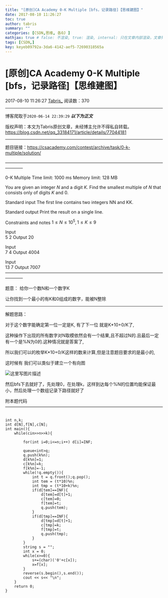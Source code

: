 ```yaml
---
title: "[原创]CA Academy 0-K Multiple [bfs，记录路径]【思维建图】"
date: 2017-08-10 11:26:27
toc: true
author: tabris
summary: ""
categories: [CSDN,思维, 各OJ ]
mathjax: true # false: 不渲染, true: 渲染, internal: 只在文章内部渲染，文章列表中不渲染
tags: [CSDN,]
key: keyeb09792a-3da6-4142-aef5-72690318565a
---
```


# [原创]CA Academy 0-K Multiple [bfs，记录路径]【思维建图】

2017-08-10 11:26:27  [Tabris_](https://me.csdn.net/qq_33184171) 阅读数：370

---

博客爬取于`2020-06-14 22:39:29`
***以下为正文***

版权声明：本文为Tabris原创文章，未经博主允许不得私自转载。
https://blog.csdn.net/qq_33184171/article/details/77044181

<!-- more -->

---

题目链接：https://csacademy.com/contest/archive/task/0-k-multiple/solution/

————————————————————————————————————————

0-K Multiple
Time limit: 1000 ms
Memory limit: 128 MB

You are given an integer $N$ and a digit $K$. Find the smallest multiple of $N$ that consists only of digits $K$ and $0$.

Standard input
The first line contains two integers NN and KK.

Standard output
Print the result on a single line.

Constraints and notes
$1 \leq N \leq 10^5,1 \leq K \leq 9$

Input	
5 2
Output
20

Input	
7 4
Output
4004

Input	
13 7
Output
7007
————————————————————————————————————————


题意：
给你一个数N和一个数字K

让你找到一个最小的有K和0组成的数字，能被N整除

---

解题思路：

对于这个数字能确定第一位一定是K,
有了下一位 就是K*10+0/K了,

这种操作下出现的所有数字对N取模依然会有一个结果,且不超过N的.且最后一定有一个是%N为0的.这种情况就是答案了,

所以我们可以的枚举K*10+0/K这样的数来计算,但是注意题目要求的是最小的,

这时候有 我们可以类似于建立一个有向图

![这里写图片描述](http://img.blog.csdn.net/20170810112508933?watermark/2/text/aHR0cDovL2Jsb2cuY3Nkbi5uZXQvcXFfMzMxODQxNzE=/font/5a6L5L2T/fontsize/400/fill/I0JBQkFCMA==/dissolve/70/gravity/SouthEast)

然后bfs下去就好了，先处理0，在处理k，这样到达每个%N的位置均能保证最小，然后处理一个数组记录下路径就好了


附本题代码
————————————————————————————————————
```

int n,k;
int d[N],f[N],c[N];
int main(){
    while(cin>>n>>k){

        for(int i=0;i<=n;i++) d[i]=INF;

        queue<int>q;
        q.push(k%n);
        d[k%n]=1;
        c[k%n]=k;
        f[k%n]=-1;
        while(!q.empty()){
            int t = q.front();q.pop();
            int tem = (t*10)%n;
            int tmp = (t*10+k)%n;
            if(d[tem]==INF){
                d[tem]=d[t]+1;
                c[tem]=0;
                f[tem]=t;
                q.push(tem);
            }
            if(d[tmp]==INF){
                d[tmp]=d[t]+1;
                c[tmp]=k;
                f[tmp]=t;
                q.push(tmp);
            }
        }
        string s = "";
        int x = 0;
        while(x>=0){
            s+=(char)('0'+c[x]);
            x=f[x];
        }
        reverse(s.begin(),s.end());
        cout << s<< "\n";
    }
    return 0;
}
```